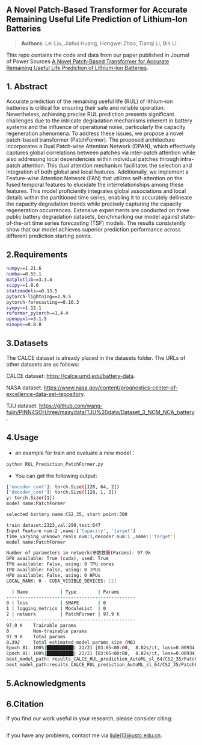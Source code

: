 ## A Novel Patch-Based Transformer for Accurate Remaining Useful Life Prediction of Lithium-Ion Batteries
> **Authors:**
Lei Liu, Jiahui Huang, Hongwei Zhao, Tianqi Li, Bin Li.

This repo contains the code and data from our paper published in Journal of Power Sources [A Novel Patch-Based Transformer for Accurate Remaining Useful Life Prediction of Lithium-Ion Batteries](url:).

## 1. Abstract

Accurate prediction of the remaining useful life (RUL) of lithium-ion batteries is critical for ensuring their safe and reliable operation. Nevertheless, achieving precise RUL prediction presents significant challenges due to the intricate degradation mechanisms inherent in battery systems and the influence of operational noise, particularly the capacity regeneration phenomena. To address these issues, we propose a novel patch-based transformer (PatchFormer). The proposed architecture incorporates a Dual Patch-wise Attention Network (DPAN), which effectively captures global correlations between patches via inter-patch attention while also addressing local dependencies within individual patches through intra-patch attention. This dual attention mechanism facilitates the selection and integration of both global and local features. Additionally, we implement a Feature-wise Attention Network (FAN) that utilizes self-attention on the fused temporal features to elucidate the interrelationships among these features. This model proficiently integrates global associations and local details within the partitioned time series, enabling it to accurately delineate the capacity degradation trends while precisely capturing the capacity regeneration occurrences. Extensive experiments are conducted on three public battery degradation datasets, benchmarking our model against state-of-the-art time series forecasting (TSF) models. The results consistently show that our model achieves superior prediction performance across different prediction starting points.

## 2.Requirements

```bash
numpy==1.21.6
numba==0.55.1
matplotlib==3.3.4
scipy==1.8.0
statsmodels==0.13.5
pytorch-lightning==1.9.5
pytorch-forecasting==0.10.3
sympy==1.12.1
reformer_pytorch==1.4.4
openpyxl==3.1.5
einops==0.8.0
```

## 3.Datasets

The CALCE dataset is already placed in the datasets folder. The URLs of other datasets are as follows:

CALCE dataset: https://calce.umd.edu/battery-data.

NASA dataset: https://www.nasa.gov/content/prognostics-center-of-excellence-data-set-repository.

TJU dataset: https://github.com/wang-fujin/PINN4SOH/tree/main/data/TJU%20data/Dataset_3_NCM_NCA_battery.


## 4.Usage

- an example for train and evaluate a new model：

```bash
python RUL_Prediction_PatchFormer.py
```

- You can get the following output:

```bash
['encoder_cont']: torch.Size([128, 64, 2])
['decoder_cont']: torch.Size([128, 1, 2])
y: torch.Size([1])
model name:PatchFormer

selected battery name:CS2_35, start point:300

train dataset:2323,val:290,test:647
Input Feature num:2 ,name:['Capacity', 'target']
time_varying_unknown_reals num:1,decoder num:1 ,name:['target']
model name:PatchFormer

Number of parameters in network(参数数量(Params): 97.9k
GPU available: True (cuda), used: True
TPU available: False, using: 0 TPU cores
IPU available: False, using: 0 IPUs
HPU available: False, using: 0 HPUs
LOCAL_RANK: 0 - CUDA_VISIBLE_DEVICES: [2]

  | Name            | Type        | Params
------------------------------------------------
0 | loss            | SMAPE       | 0     
1 | logging_metrics | ModuleList  | 0     
2 | network         | PatchFormer | 97.9 K
------------------------------------------------
97.9 K    Trainable params
0         Non-trainable params
97.9 K    Total params
0.392     Total estimated model params size (MB)
Epoch 81: 100%|██████████| 21/21 [03:05<00:00,  8.82s/it, loss=0.00934, train_loss_step=0.00956, val_loss=0.0101, train_loss_epoch=0.00916]
Epoch 81: 100%|██████████| 21/21 [03:05<00:00,  8.82s/it, loss=0.00934, train_loss_step=0.00956, val_loss=0.0101, train_loss_epoch=0.00916]
best_model_path: results_CALCE_RUL_prediction_AutoML_sl_64/CS2_35/PatchFormer_smape_35/SP400/PatchFormerNetModel_2024-11-02 03-48-31/PatchFormerNetModel/checkpoints/epoch=81-step=1312.ckpt
best_model_path:results_CALCE_RUL_prediction_AutoML_sl_64/CS2_35/PatchFormer_smape_35/SP400/PatchFormerNetModel_2024-11-02 03-48-31/PatchFormerNetModel/checkpoints/epoch=81-step=1312.ckpt <_io.TextIOWrapper name='results_CALCE_RUL_prediction_AutoML_sl_64/CS2_35/PatchFormer_smape_35/SP400/PatchFormerNetModel_2024-11-02 03-48-31/log_Feas_2_2_in_l_64_out_l_1_Pcap.txt' mode='w' encoding='UTF-8'>
```


## 5.Acknowledgments



## 6.Citation

If you find our work useful in your research, please consider citing:

```latex

```

If you have any problems, contact me via liulei13@ustc.edu.cn.
